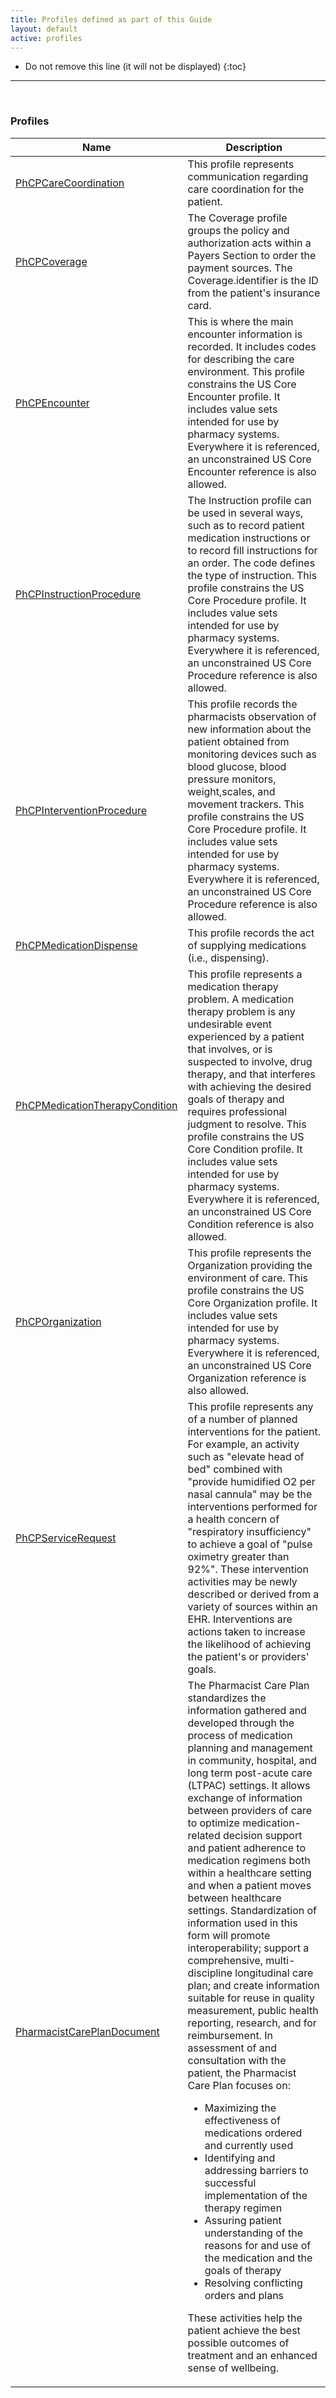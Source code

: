 ```yaml
---
title: Profiles defined as part of this Guide
layout: default
active: profiles
---
```


<!-- { :.no_toc } -->

<!-- TOC  the css styling for this is \pages\assets\css\project.css under 'markdown-toc'-->

* Do not remove this line (it will not be displayed)
{:toc}

<!-- end TOC -->

---
<br />

### Profiles

<table>
<thead>
<tr>
<th>Name</th>
<th>Description</th>
</tr>
</thead>
<tbody>
<tr>
<td><a href="StructureDefinition-PhCP-CareCoordination.html">PhCPCareCoordination</a></td>
<td>This profile represents communication regarding care coordination for the patient. </td>
</tr>
<tr>
<td><a href="StructureDefinition-PhCP-Coverage.html">PhCPCoverage</a></td>
<td>The Coverage profile groups the policy and authorization acts within a Payers Section to order the payment sources. 
The Coverage.identifier is the ID from the patient's insurance card. 
</td>
</tr>
<tr>
<td><a href="StructureDefinition-PhCP-Encounter.html">PhCPEncounter</a></td>
<td>This is where the main encounter information is recorded. It includes codes for describing the care environment. 
This profile constrains the US Core Encounter profile. It includes value sets intended for use by pharmacy systems. Everywhere it is referenced, an unconstrained US Core Encounter reference is also allowed. </td>
</tr>
<tr>
<td><a href="StructureDefinition-PhCP-Instruction-Procedure.html">PhCPInstructionProcedure</a></td>
<td>The Instruction profile can be used in several ways, such as to record patient medication instructions or to record fill instructions for an order. The code defines the type of instruction. 
This profile constrains the US Core Procedure profile. It includes value sets intended for use by pharmacy systems. Everywhere it is referenced, an unconstrained US Core Procedure reference is also allowed. </td>
</tr>
<tr>
<td><a href="StructureDefinition-PhCP-Intervention-Procedure.html">PhCPInterventionProcedure</a></td>
<td>This profile records the pharmacists observation of new information about the patient obtained from monitoring devices such as blood glucose, blood pressure monitors, weight,scales, and movement trackers.
This profile constrains the US Core Procedure profile. It includes value sets intended for use by pharmacy systems. Everywhere it is referenced, an unconstrained US Core Procedure reference is also allowed. 
</td>
</tr>
<tr>
<td><a href="StructureDefinition-PhCP-MedicationDispense.html">PhCPMedicationDispense</a></td>
<td>This profile records the act of supplying medications (i.e., dispensing).</td>
</tr>
<tr>
<td><a href="StructureDefinition-PhCP-Medication-Therapy-Condition.html">PhCPMedicationTherapyCondition</a></td>
<td>This profile represents a medication therapy problem. A medication therapy problem is any undesirable event experienced by a patient that involves, or is suspected to involve, drug therapy, and that interferes with achieving the desired goals of therapy and requires professional judgment to resolve.
This profile constrains the US Core Condition profile. It includes value sets intended for use by pharmacy systems. Everywhere it is referenced, an unconstrained US Core Condition reference is also allowed. 
</td>
</tr>
<tr>
<td><a href="StructureDefinition-PhCP-Organization.html">PhCPOrganization</a></td>
<td>This profile represents the Organization providing the environment of care. 
This profile constrains the US Core Organization profile. It includes value sets intended for use by pharmacy systems. Everywhere it is referenced, an unconstrained US Core Organization reference is also allowed. 
</td>
</tr>
<tr>
<td><a href="StructureDefinition-PhCP-ServiceRequest.html">PhCPServiceRequest</a></td>
<td>This profile represents any of a number of planned interventions for the patient. For example, an activity such as "elevate head of bed" combined with "provide humidified O2 per nasal cannula" may be the interventions performed for a health concern of "respiratory insufficiency" to achieve a goal of "pulse oximetry greater than 92%". These intervention activities may be newly described or derived from a variety of sources within an EHR. Interventions are actions taken to increase the likelihood of achieving the patient's or providers' goals. </td>
</tr>
<tr>
<td><a href="StructureDefinition-PhCP-Composition.html">PharmacistCarePlanDocument</a></td>
<td>The Pharmacist Care Plan standardizes the information gathered and developed through the process of medication planning and management in community, hospital, and long term post-acute care (LTPAC) settings. It allows exchange of information between providers of care to optimize medication-related decision support and patient adherence to medication regimens both within a healthcare setting and when a patient moves between healthcare settings.
Standardization of information used in this form will promote interoperability; support a comprehensive, multi-discipline longitudinal care plan; and create information suitable for reuse in quality measurement, public health reporting, research, and for reimbursement.
In assessment of and consultation with the patient, the Pharmacist Care Plan focuses on:

* 	Maximizing the effectiveness of medications ordered and currently used
* 	Identifying and addressing barriers to successful implementation of the therapy regimen
* 	Assuring patient understanding of the reasons for and use of the medication and the goals of therapy
* 	Resolving conflicting orders and plans

These activities help the patient achieve the best possible outcomes of treatment and an enhanced sense of wellbeing.
</td>
</tr>
</tbody>
</table>



